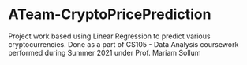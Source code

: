# ATeam-CryptoPricePrediction
Project work based using Linear Regression to predict various cryptocurrencies. 
Done as a part of CS105 - Data Analysis coursework performed during Summer 2021 under Prof. Mariam Sollum
